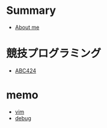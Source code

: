 # Summary

- [About me](./profile.md)  

# 競技プログラミング

- [ABC424](./comp/ABC424.md)  
# memo
- [vim](./memo/vim.md)
- [debug](./memo/debug.md)
